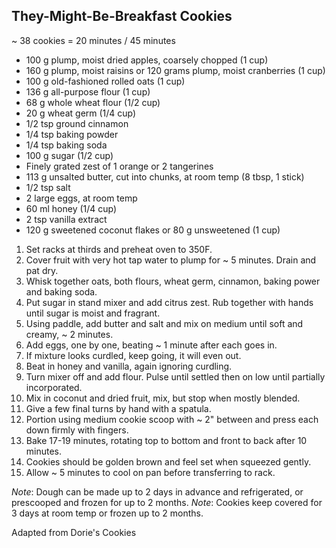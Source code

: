 ## They-Might-Be-Breakfast Cookies

~ 38 cookies = 20 minutes / 45 minutes

* 100 g plump, moist dried apples, coarsely chopped (1 cup)
* 160 g plump, moist raisins or 120 grams plump, moist cranberries (1 cup)
* 100 g old-fashioned rolled oats (1 cup)
* 136 g all-purpose flour (1 cup)
* 68 g whole wheat flour (1/2 cup)
* 20 g wheat germ (1/4 cup)
* 1/2 tsp ground cinnamon
* 1/4 tsp baking powder
* 1/4 tsp baking soda
* 100 g sugar (1/2 cup)
* Finely grated zest of 1 orange or 2 tangerines
* 113 g unsalted butter, cut into chunks, at room temp (8 tbsp, 1 stick)
* 1/2 tsp salt
* 2 large eggs, at room temp
* 60 ml honey (1/4 cup)
* 2 tsp vanilla extract
* 120 g sweetened coconut flakes or 80 g unsweetened (1 cup)

1. Set racks at thirds and preheat oven to 350F.
2. Cover fruit with very hot tap water to plump for ~ 5 minutes. Drain and pat dry.
3. Whisk together oats, both flours, wheat germ, cinnamon, baking power and baking soda.
4. Put sugar in stand mixer and add citrus zest. Rub together with hands until sugar is moist and fragrant.
5. Using paddle, add butter and salt and mix on medium until soft and creamy, ~ 2 minutes.
6. Add eggs, one by one, beating ~ 1 minute after each goes in.
7. If mixture looks curdled, keep going, it will even out.
8. Beat in honey and vanilla, again ignoring curdling.
9. Turn mixer off and add flour. Pulse until settled then on low until partially incorporated.
10. Mix in coconut and dried fruit, mix, but stop when mostly blended.
11. Give a few final turns by hand with a spatula.
12. Portion using medium cookie scoop with ~ 2" between and press each down firmly with fingers.
13. Bake 17-19 minutes, rotating top to bottom and front to back after 10 minutes.
14. Cookies should be golden brown and feel set when squeezed gently.
15. Allow ~ 5 minutes to cool on pan before transferring to rack.

*Note*: Dough can be made up to 2 days in advance and refrigerated, or prescooped and frozen for up to 2 months.
*Note*: Cookies keep covered for 3 days at room temp or frozen up to 2 months.

Adapted from Dorie's Cookies
